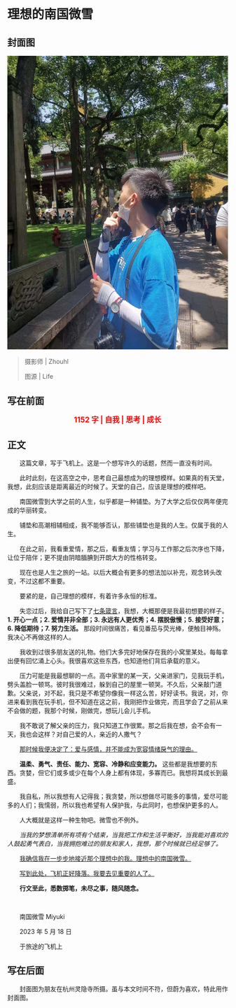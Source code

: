 # 理想的南国微雪

## 封面图

![](https://raw.githubusercontent.com/TinySnow/GithubImageHosting/main/blog/articles/literature/mmexport1684915949398.jpg)

> 摄影师 | Zhouhl
>
> 图源 | Life

## 写在前面

<p style="color:red; text-align:center; font-weight:bold; font-size:larger;">1152 字 | 自我 | 思考 | 成长</p>

## 正文

　　这篇文章，写于飞机上。这是一个想写许久的话题，然而一直没有时间。

　　此时此刻，在这高空之中，思考自己最想成为的理想模样。如果真的有天堂，我想，此刻应该是距离最近的时候了。天堂的自己，应该是理想的模样吧。

　　南国微雪到大学之前的人生，似乎都是一种铺垫。为了大学之后仅仅两年便完成的华丽转变。

　　铺垫和高潮相辅相成，我不能够否认，那些铺垫也是我的人生。仅属于我的人生。

　　在此之前，我看重爱情，那之后，看重友情；学习与工作那之后次序也下降，让位于陪伴；更不提由阴暗腼腆到开朗大方的性格转变。

　　现在也是人生之旅的一站。以后大概会有更多的想法加以补充，观念转头改变，不过这都不重要。

　　要紧的是，自己理想的模样，有着许多永恒的标准。

　　失恋过后，我给自己写下了[七条箴言](https://t.me/TinySnow4Yi/2677)，我想，大概那便是我最初想要的样子。 **1. 开心一点；2. 爱情并非全部；3. 永远有人更优秀；4. 摆脱傲慢；5. 接受好意；6. 降低期待；7. 努力生活。** 那段时间很痛苦，看见番茄与荧光棒，便触目神殇。我决心不再做这样的人。

　　我收到过很多朋友送的礼物。他们大多完好地保存在我的小窝里某处。每每拿出便有回忆涌上心头。我很喜欢这些东西，也知道他们背后承载的意义。

　　压力可能是我最想聊的一点。高中家里的某一天，父亲进家门，见我玩手机，劈头盖脸一顿骂。彼时我很难过，躲到自己的屋里一顿哭。不久后，父亲敲门道歉。父亲说，对不起，我只是不希望你像我一样这么苦，好好读书。我说，对，你进来看到我在玩手机，但不知道在这之前，我刚把作业做完，而且学会了之前从来不会做的题，我那个时候，刚做完，想玩儿会儿手机。

　　我不敢说了解父亲的压力，我只知道工作很累。那之后我在想，会不会有一天，我也会这样？对自己爱的人，亲近的人撒气？

　　<u>那时候我便决定了：爱与感情，并不能成为宽容情绪戾气的理由。</u>

　　**温柔、勇气、责任、能力、宽容、冷静和应变能力。** 这些都是我想要的东西。贪婪，但它们或多或少在每个人身上都有体现，多寡而已。我想将其成长到最盛。

　　我自私，所以我想有人记得我；我贪婪，所以想做尽可能多的事情，爱尽可能多的人们；我懦弱，所以我也希望有人保护我，与此同时，也想保护更多的人。

　　人大概就是这样一种生物吧。微雪也不例外。

　　*当我的梦想清单所有项有个结束，当我把工作和生活平衡好，当我能对喜欢的人鼓起勇气表白，当我拥抱难过的朋友和家人，我想，那个时候就已经足够了。*

　　<u>我确信我在一步步地接近那个理想中的我。理想中的南国微雪。</u>

　　<u>写到此处，飞机正好降落。我要去见重要的人了。</u>

　　**行文至此，悉数掷笔，未尽之事，随风随念。**

<br />

　　南国微雪 Miyuki

　　2023 年 5 月 18 日

　　于旅途的飞机上

## 写在后面

　　封面图为朋友在杭州灵隐寺所摄。虽与本文时间不符，但蔚为喜欢，特此用作封面图。